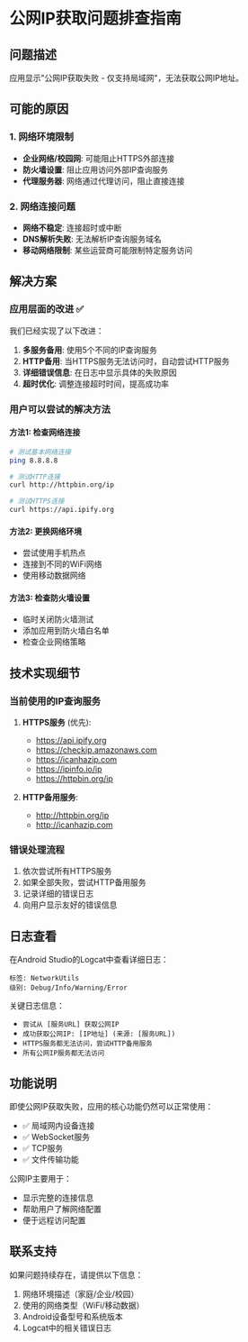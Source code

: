 # 公网IP获取问题排查指南

## 问题描述
应用显示"公网IP获取失败 - 仅支持局域网"，无法获取公网IP地址。

## 可能的原因

### 1. 网络环境限制
- **企业网络/校园网**: 可能阻止HTTPS外部连接
- **防火墙设置**: 阻止应用访问外部IP查询服务
- **代理服务器**: 网络通过代理访问，阻止直接连接

### 2. 网络连接问题
- **网络不稳定**: 连接超时或中断
- **DNS解析失败**: 无法解析IP查询服务域名
- **移动网络限制**: 某些运营商可能限制特定服务访问

## 解决方案

### 应用层面的改进 ✅
我们已经实现了以下改进：

1. **多服务备用**: 使用5个不同的IP查询服务
2. **HTTP备用**: 当HTTPS服务无法访问时，自动尝试HTTP服务
3. **详细错误信息**: 在日志中显示具体的失败原因
4. **超时优化**: 调整连接超时时间，提高成功率

### 用户可以尝试的解决方法

#### 方法1: 检查网络连接
```bash
# 测试基本网络连接
ping 8.8.8.8

# 测试HTTP连接
curl http://httpbin.org/ip

# 测试HTTPS连接  
curl https://api.ipify.org
```

#### 方法2: 更换网络环境
- 尝试使用手机热点
- 连接到不同的WiFi网络
- 使用移动数据网络

#### 方法3: 检查防火墙设置
- 临时关闭防火墙测试
- 添加应用到防火墙白名单
- 检查企业网络策略

## 技术实现细节

### 当前使用的IP查询服务
1. **HTTPS服务** (优先):
   - https://api.ipify.org
   - https://checkip.amazonaws.com
   - https://icanhazip.com
   - https://ipinfo.io/ip
   - https://httpbin.org/ip

2. **HTTP备用服务**:
   - http://httpbin.org/ip
   - http://icanhazip.com

### 错误处理流程
1. 依次尝试所有HTTPS服务
2. 如果全部失败，尝试HTTP备用服务
3. 记录详细的错误日志
4. 向用户显示友好的错误信息

## 日志查看
在Android Studio的Logcat中查看详细日志：
```
标签: NetworkUtils
级别: Debug/Info/Warning/Error
```

关键日志信息：
- `尝试从 [服务URL] 获取公网IP`
- `成功获取公网IP: [IP地址] (来源: [服务URL])`
- `HTTPS服务都无法访问，尝试HTTP备用服务`
- `所有公网IP服务都无法访问`

## 功能说明
即使公网IP获取失败，应用的核心功能仍然可以正常使用：
- ✅ 局域网内设备连接
- ✅ WebSocket服务
- ✅ TCP服务
- ✅ 文件传输功能

公网IP主要用于：
- 显示完整的连接信息
- 帮助用户了解网络配置
- 便于远程访问配置

## 联系支持
如果问题持续存在，请提供以下信息：
1. 网络环境描述（家庭/企业/校园）
2. 使用的网络类型（WiFi/移动数据）
3. Android设备型号和系统版本
4. Logcat中的相关错误日志